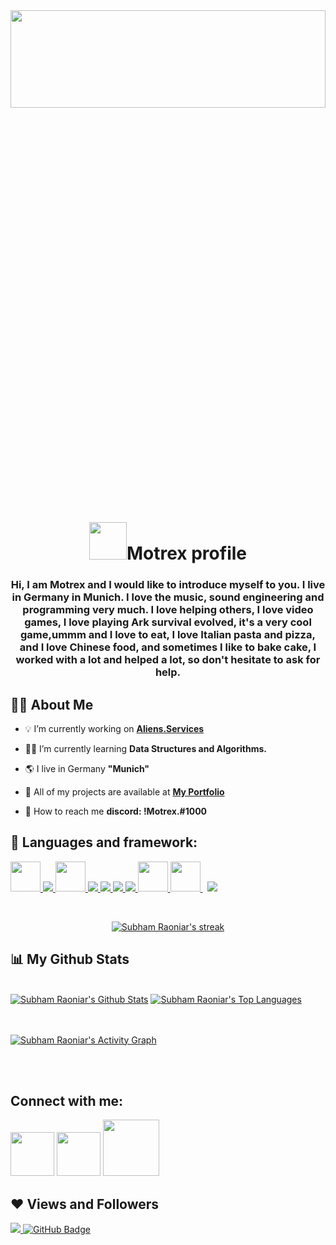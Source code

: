<center><a  href="#"><img width="100%" height="20%" src="https://cdn.discordapp.com/attachments/563319722398056448/861382917205131274/Orange_Retro_Music_YouTube_Channel_Art_3.png" /></a></center>

<h1 align="center"> <img src="https://cdn.discordapp.com/attachments/563319722398056448/861328055208771644/2df6b42d-2ef1-44c3-93d5-5b44642af6d8.gif" width="60px">Motrex profile </h1>
<h3 align="center">Hi, I am Motrex and I would like to introduce myself to you. I live in Germany in Munich. I love the music, sound engineering and programming very much. I love helping others, I love video games, I love playing Ark survival evolved, it's a very cool game,ummm and I love to eat, I love Italian pasta and pizza, and I love Chinese food, and sometimes I like to bake cake, I worked with a lot and helped a lot, so don't hesitate to ask for help.

## 🙋‍♂️ About Me

- 💡 I’m currently working on **[Aliens.Services](https://Aliens.Services/)**

- 👨‍🎓 I’m currently learning **Data Structures and Algorithms.**

- 🌎 I live in Germany **"Munich"**

- 🔰 All of my projects are available at **[My Portfolio](https://motrex.ml)**

- 💌 How to reach me **discord: !Motrex.#1000**



## 🔮 Languages and framework:

<p align="left"> 
    <a href="https://www.java.com" target="_blank"> <img src="https://img.icons8.com/officel/48/000000/php-logo.png" width="48"/> </a>
    <a href="https://reactjs.org/" target="_blank"> <img src="https://img.icons8.com/color/48/000000/react-native.png"/> </a>
    <a href="https://nodejs.org/" target="_blank"> <img src="https://cdn.discordapp.com/attachments/735198630528680028/808685352030044223/nodejstransparent.png" width="48"/> </a> 
    <a href="https://developer.mozilla.org/en-US/docs/Web/JavaScript" target="_blank"> <img src="https://img.icons8.com/color/48/000000/javascript.png"/> </a> 
    <a href="https://www.w3.org/html/" target="_blank"> <img src="https://img.icons8.com/color/48/000000/html-5.png"/> </a> 
    <a href="https://www.w3schools.com/css/" target="_blank"> <img src="https://img.icons8.com/color/48/000000/css3.png"/> </a> 
    <a href="https://getbootstrap.com" target="_blank"> <img src="https://img.icons8.com/color/48/000000/bootstrap.png"/> </a> 
    <a href="https://ionicframework.com/" target="_blank"> <img src="https://cdn.discordapp.com/attachments/721079359980437597/840055945299361792/logo.png"  width="48"/> </a> 
    <a style="padding-right:8px;" href="https://flutter.dev/" target="_blank"> <img src="https://cdn-images-1.medium.com/max/1200/1*5-aoK8IBmXve5whBQM90GA.png"  width="48"/> </a> 
    <a style="padding-right:8px;" href="https://www.mysql.com/" target="_blank"> <img src="https://img.icons8.com/fluent/50/000000/mysql-logo.png"/> </a>
    <!-- <a href="https://www.mongodb.com/" target="_blank"> <img src="https://raw.githubusercontent.com/devicons/devicon/master/icons/mongodb/mongodb-original-wordmark.svg" alt="mongodb" width="48" height="48"/> </a> 
    <a href="https://firebase.google.com/" target="_blank"> <img src="https://img.icons8.com/color/48/000000/firebase.png"/> </a> 
    <a href="https://postman.com" target="_blank"> <img src="https://www.vectorlogo.zone/logos/getpostman/getpostman-icon.svg" alt="postman" width="45" height="45"/> </a>   
    <a href="https://git-scm.com/" target="_blank"> <img src="https://img.icons8.com/color/48/000000/git.png"/> </a> 
    <a href="https://www.jenkins.io" target="_blank"> <img src="https://www.vectorlogo.zone/logos/jenkins/jenkins-icon.svg" alt="jenkins" width="48" height="48"/> </a> 
    <a href="https://redux.js.org" target="_blank"> <img src="https://img.icons8.com/color/48/000000/redux.png"/> </a>
    <a href="https://expressjs.com" target="_blank"> <img src="https://raw.githubusercontent.com/devicons/devicon/master/icons/express/express-original-wordmark.svg" alt="express" width="40" height="40"/> </a> -->
</p>

<!-- [![React Badge](https://img.shields.io/badge/-React-61DBFB?style=for-the-badge&labelColor=black&logo=react&logoColor=61DBFB)](#)  [![Javascript Badge](https://img.shields.io/badge/-Javascript-F0DB4F?style=for-the-badge&labelColor=black&logo=javascript&logoColor=F0DB4F)](#) [![Typescript Badge](https://img.shields.io/badge/-Typescript-007acc?style=for-the-badge&labelColor=black&logo=typescript&logoColor=007acc)](#) [![Nodejs Badge](https://img.shields.io/badge/-Nodejs-3C873A?style=for-the-badge&labelColor=black&logo=node.js&logoColor=3C873A)](#) [![GraphQL Badge](https://img.shields.io/badge/-GraphQl-e535ab?style=for-the-badge&labelColor=black&logo=node.js&logoColor=e535ab)](#) -->
<br/>

<p align="center">
    <a href="https://github.com/Motrex1/github-readme-streak-stats">
        <img title="🔥 Get streak stats for your profile at git.io/streak-stats" alt="Subham Raoniar's streak" src="https://github-readme-streak-stats.herokuapp.com/?user=Motrex1&theme=black-ice&hide_border=true&stroke=0000&background=060A0CD0"/>
    </a>
</p>

## 📊 My Github Stats

  <br/>
    <a href="https://github.com/Motrex1/github-readme-stats"><img alt="Subham Raoniar's Github Stats" src="https://github-readme-stats.vercel.app/api?username=Motrex1&show_icons=true&count_private=true&theme=react&hide_border=true&bg_color=0D1117" /></a>
  <a href="https://github.com/Motrex1/github-readme-stats"><img alt="Subham Raoniar's Top Languages" src="https://github-readme-stats.vercel.app/api/top-langs/?username=Motrex1&langs_count=8&count_private=true&layout=compact&theme=react&hide_border=true&bg_color=0D1117" /></a>
  <br/>


<br/>
<br/>

<a href="https://github.com/Motrex1/github-readme-activity-graph"><img alt="Subham Raoniar's Activity Graph" src="https://activity-graph.herokuapp.com/graph?username=Motrex1&bg_color=0D1117&color=5BCDEC&line=5BCDEC&point=FFFFFF&hide_border=true" /></a>

<br/>
<br/>

## Connect with me:
<p align="left">

<a href = "https://discord.gg/SCpRB9x9RA"><img src="https://static.wikia.nocookie.net/roblox-minitoons-scp-containment-breach/images/1/18/Yeet.png/revision/latest?cb=20201220044214"  width="70"/></a>
<a href = "https://www.youtube.com/channel/UClufP953kgVRMykWf00cWOA"><img src="https://img.icons8.com/color/48/000000/youtube-play.png"  width="70"/></a>
<a href = "https://motrex.ml"><img src="https://cdn.discordapp.com/attachments/776454054540083251/791973297130176542/image_1.png"  width="90"/></a>
</p>

## ❤ Views and Followers
<a href="https://github.com/Meghna-DAS/github-profile-views-counter">
    <img src="https://komarev.com/ghpvc/?username=Motrex1">
</a>
<a href="https://github.com/Motrex1?tab=followers"><img src="https://img.shields.io/github/followers/Motrex1?label=Followers&style=social" alt="GitHub Badge"></a>
